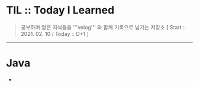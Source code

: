 # TIL :: Today I Learned

> 공부하며 얻은 지식들을 '''velog''' 와 함께 기록으로 남기는 저장소
> [ Start :: 2021. 02. 10 / Today :: D+1 ]

---

# Java

-
